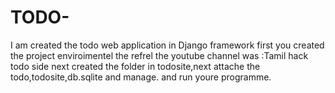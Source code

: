 # TODO-
I am created the todo web application in Django framework
first you created the project enviroimentel the refrel the youtube channel was :Tamil hack todo side
next created the folder in todosite,next attache the todo,todosite,db.sqlite and manage.
and run youre programme.
